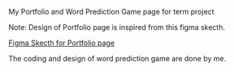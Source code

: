 My Portfolio and Word Prediction Game page for term project

Note: Design of Portfolio page is inspired from this figma skecth.

[Figma Skecth for Portfolio page](https://www.figma.com/community/file/1196156290145917141/single-page-developer-portfolio)

The coding and design of word prediction game are done by me.

